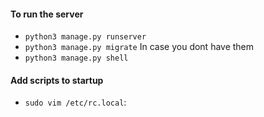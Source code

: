 #### To run the server
- `python3 manage.py runserver`
- `python3 manage.py migrate` In case you dont have them
- `python3 manage.py shell`

#### Add scripts to startup
- `sudo vim /etc/rc.local`: